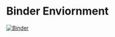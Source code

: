 # Binder Enviornment

[![Binder](https://mybinder.org/badge_logo.svg)](https://mybinder.org/v2/gh/dashbikash/binder-env/HEAD)
